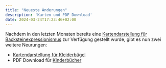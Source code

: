 ```yaml
---
title: "Neueste Änderungen"
description: 'Karten und PDF Download'
date: 2024-03-24T17:23:46+02:00
---
```


Nachdem in den letzten Monaten bereits eine [Kartendarstellung für Backsteinexpressionismus](https://backsteinexpressionismus.projektemacher.org/lists/#karte) zur Verfügung gestellt wurde, gibt es nun zwei weitere Neurungen:

* [Kartendarstellung für Kleiderbügel](https://kleiderbügel.blaufusstölpel.de/map/)
* PDF Download für [Kinderbücher](https://xn--kinderbcher-zhb.projektemacher.org/)
